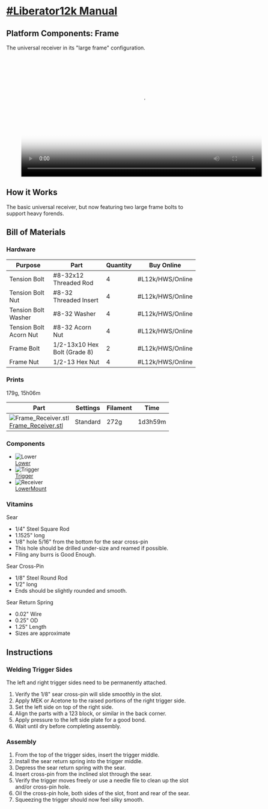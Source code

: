 # [\#Liberator12k Manual](../index.html)
## Platform Components: Frame

The universal receiver in its "large frame" configuration.

<!-- blank line -->
<figure class="video_container">
  <video width="640" loop="true" preload="auto" controls="false" allowfullscreen="true" poster="Frame.png">
    <source src="Frame.mp4" type="video/mp4">
  </video>
</figure>
<!-- blank line -->

## How it Works
The basic universal receiver, but now featuring two large frame bolts to support heavy forends.

## Bill of Materials

### Hardware
| Purpose                | Part                             | Quantity | Buy Online       |
|------------------------|----------------------------------|----------|------------------|
| Tension Bolt           | #8-32x12 Threaded Rod            | 4        | #L12k/HWS/Online |
| Tension Bolt Nut       | #8-32 Threaded Insert            | 4        | #L12k/HWS/Online |
| Tension Bolt Washer    | #8-32 Washer                     | 4        | #L12k/HWS/Online |
| Tension Bolt Acorn Nut | #8-32 Acorn Nut                  | 4        | #L12k/HWS/Online |
| Frame Bolt             | 1/2-13x10 Hex Bolt (Grade 8)     | 2        | #L12k/HWS/Online |
| Frame Nut              | 1/2-13 Hex Nut                   | 4        | #L12k/HWS/Online |


### Prints
179g, 15h06m

| Part                                                                                        | Settings       | Filament | Time    |
|---------------------------------------------------------------------------------------------|----------------|----------|---------|
| ![Frame_Receiver.stl](Frame_Receiver_thumb.png)<br>[Frame_Receiver.stl](Frame_Receiver.stl) | Standard       | 272g     | 1d3h59m |

### Components
 * ![Lower](Lower_thumb.png)<br>[Lower](Lower.html)
 * ![Trigger](Trigger_thumb.png)<br>[Trigger](Trigger.html)
 * ![Receiver](LowerMount_thumb.png)<br>[LowerMount](LowerMount.html)

### Vitamins

Sear

  * 1/4" Steel Square Rod
  * 1.1525" long
  * 1/8" hole 5/16" from the bottom for the sear cross-pin
   * This hole should be drilled under-size and reamed if possible.
   * Filing any burrs is Good Enough.

Sear Cross-Pin

  * 1/8" Steel Round Rod
  * 1/2" long
  * Ends should be slightly rounded and smooth.

Sear Return Spring

  * 0.02" Wire
  * 0.25" OD
  * 1.25" Length
  * Sizes are approximate

## Instructions
### Welding Trigger Sides
The left and right trigger sides need to be permanently attached.

1. Verify the 1/8" sear cross-pin will slide smoothly in the slot.
2. Apply MEK or Acetone to the raised portions of the right trigger side.
3. Set the left side on top of the right side.
4. Align the parts with a 123 block, or similar in the back corner.
5. Apply pressure to the left side plate for a good bond.
6. Wait until dry before completing assembly.

### Assembly
1. From the top of the trigger sides, insert the trigger middle.
2. Install the sear return spring into the trigger middle.
3. Depress the sear return spring with the sear.
4. Insert cross-pin from the inclined slot through the sear.
5. Verify the trigger moves freely or use a needle file to clean up the slot
and/or cross-pin hole.
6. Oil the cross-pin hole, both sides of the slot, front and rear of the sear.
7. Squeezing the trigger should now feel silky smooth.
